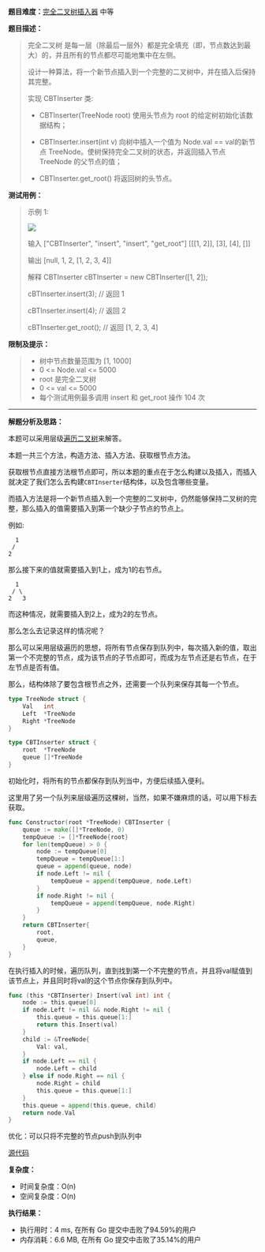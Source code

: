 
**题目难度：**[完全二叉树插入器](https://leetcode.cn/problems/complete-binary-tree-inserter/) 中等

**题目描述：**

> 完全二叉树 是每一层（除最后一层外）都是完全填充（即，节点数达到最大）的，并且所有的节点都尽可能地集中在左侧。
> 
> 设计一种算法，将一个新节点插入到一个完整的二叉树中，并在插入后保持其完整。
> 
> 实现 CBTInserter 类:
>
> - CBTInserter(TreeNode root) 使用头节点为 root 的给定树初始化该数据结构；
> 
> - CBTInserter.insert(int v) 向树中插入一个值为 Node.val == val的新节点 TreeNode。使树保持完全二叉树的状态，并返回插入节点 TreeNode 的父节点的值；
> 
> - CBTInserter.get_root() 将返回树的头节点。

**测试用例：**

> 示例 1:
> 
> ![](../img/leetcode/919完全二叉树插入器)
> 
> 输入 ["CBTInserter", "insert", "insert", "get_root"] [[[1, 2]], [3], [4], []] 
> 
> 输出 [null, 1, 2, [1, 2, 3, 4]] 
> 
> 解释 CBTInserter cBTInserter = new CBTInserter([1, 2]); 
> 
> cBTInserter.insert(3); // 返回 1 
> 
> cBTInserter.insert(4); // 返回 2 
> 
> cBTInserter.get_root(); // 返回 [1, 2, 3, 4]

**限制及提示：**
> - 树中节点数量范围为 [1, 1000]
> - 0 <= Node.val <= 5000
> - root 是完全二叉树
> - 0 <= val <= 5000
> - 每个测试用例最多调用 insert 和 get_root 操作 104 次

---
**解题分析及思路：**

本题可以采用层级[遍历二叉树](../datastruct/bTree.md)来解答。


本题一共三个方法，构造方法、插入方法、获取根节点方法。

获取根节点直接方法根节点即可，所以本题的重点在于怎么构建以及插入，而插入就决定了我们怎么去构建`CBTInserter`结构体，以及包含哪些变量。


而插入方法是将一个新节点插入到一个完整的二叉树中，仍然能够保持二叉树的完整，那么插入的值需要插入到第一个缺少子节点的节点上。

例如:
```
  1
 /
2
```
那么接下来的值就需要插入到1上，成为1的右节点。

```
  1
 / \
2   3
```
而这种情况，就需要插入到2上，成为2的左节点。

那么怎么去记录这样的情况呢？

那么可以采用层级遍历的思想，将所有节点保存到队列中，每次插入新的值，取出第一个不完整的节点，成为该节点的子节点即可，而成为左节点还是右节点，在于左节点是否有值。

那么，结构体除了要包含根节点之外，还需要一个队列来保存其每一个节点。
```go
type TreeNode struct {
	Val   int
	Left  *TreeNode
	Right *TreeNode
}

type CBTInserter struct {
	root  *TreeNode
	queue []*TreeNode
}
```

初始化时，将所有的节点都保存到队列当中，方便后续插入便利。

这里用了另一个队列来层级遍历这棵树，当然，如果不嫌麻烦的话，可以用下标去获取。
```go
func Constructor(root *TreeNode) CBTInserter {
	queue := make([]*TreeNode, 0)
	tempQueue := []*TreeNode{root}
	for len(tempQueue) > 0 {
		node := tempQueue[0]
		tempQueue = tempQueue[1:]
		queue = append(queue, node)
		if node.Left != nil {
			tempQueue = append(tempQueue, node.Left)
		}
		if node.Right != nil {
			tempQueue = append(tempQueue, node.Right)
		}
	}
	return CBTInserter{
		root,
		queue,
	}
}
```

在执行插入的时候，遍历队列，直到找到第一个不完整的节点，并且将val赋值到该节点上，并且同时将val的这个节点你保存到队列中。
```go
func (this *CBTInserter) Insert(val int) int {
	node := this.queue[0]
	if node.Left != nil && node.Right != nil {
		this.queue = this.queue[1:]
		return this.Insert(val)
	}
	child := &TreeNode{
		Val: val,
	}
	if node.Left == nil {
		node.Left = child
	} else if node.Right == nil {
		node.Right = child
		this.queue = this.queue[1:]
	}
	this.queue = append(this.queue, child)
	return node.Val
}
```


优化：可以只将不完整的节点push到队列中

[源代码](https://github.com/lomtom/algorithm-go/blob/main/leetcode/919/919完全二叉树插入器_test.go)

**复杂度：**
- 时间复杂度：O(n)
- 空间复杂度：O(n)

**执行结果：**
- 执行用时：4 ms, 在所有 Go 提交中击败了94.59%的用户
- 内存消耗：6.6 MB, 在所有 Go 提交中击败了35.14%的用户